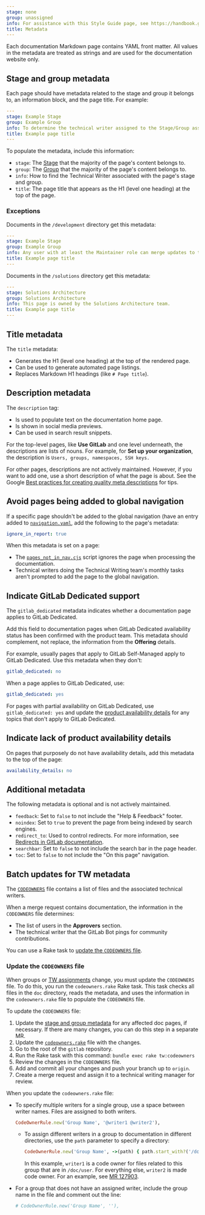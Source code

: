 ```yaml
---
stage: none
group: unassigned
info: For assistance with this Style Guide page, see https://handbook.gitlab.com/handbook/product/ux/technical-writing/#assignments-to-other-projects-and-subjects.
title: Metadata
---
```


Each documentation Markdown page contains YAML front matter.
All values in the metadata are treated as strings and are used for the
documentation website only.

## Stage and group metadata

Each page should have metadata related to the stage and group it
belongs to, an information block, and the page title. For example:

```yaml
---
stage: Example Stage
group: Example Group
info: To determine the technical writer assigned to the Stage/Group associated with this page, see https://handbook.gitlab.com/handbook/product/ux/technical-writing/#assignments
title: Example page title
---
```

To populate the metadata, include this information:

- `stage`: The [Stage](https://handbook.gitlab.com/handbook/product/categories/#devops-stages)
  that the majority of the page's content belongs to.
- `group`: The [Group](https://handbook.gitlab.com/handbook/company/structure/#product-groups)
  that the majority of the page's content belongs to.
- `info`: How to find the Technical Writer associated with the page's stage and
  group.
- `title`: The page title that appears as the H1 (level one heading) at the top of the page.

### Exceptions

Documents in the `/development` directory get this metadata:

```yaml
---
stage: Example Stage
group: Example Group
info: Any user with at least the Maintainer role can merge updates to this content. For details, see https://docs.gitlab.com/development/development_processes/#development-guidelines-review.
title: Example page title
---
```

Documents in the `/solutions` directory get this metadata:

```yaml
---
stage: Solutions Architecture
group: Solutions Architecture
info: This page is owned by the Solutions Architecture team.
title: Example page title
---
```

## Title metadata

The `title` metadata:

- Generates the H1 (level one heading) at the top of the rendered page.
- Can be used to generate automated page listings.
- Replaces Markdown H1 headings (like `# Page title`).

## Description metadata

The `description` tag:

- Is used to populate text on the documentation home page.
- Is shown in social media previews.
- Can be used in search result snippets.

For the top-level pages, like **Use GitLab** and one level underneath,
the descriptions are lists of nouns. For example, for **Set up your organization**,
the description is `Users, groups, namespaces, SSH keys.`

For other pages, descriptions are not actively maintained. However, if you want to add one,
use a short description of what the page is about.
See the Google [Best practices for creating quality meta descriptions](https://developers.google.com/search/docs/appearance/snippet#meta-descriptions) for tips.

## Avoid pages being added to global navigation

If a specific page shouldn't be added to the global navigation (have an entry added to
[`navigation.yaml`](https://gitlab.com/gitlab-org/technical-writing/docs-gitlab-com/-/blob/main/data/en-us/navigation.yaml), add
the following to the page's metadata:

```yaml
ignore_in_report: true
```

When this metadata is set on a page:

- The [`pages_not_in_nav.cjs`](https://gitlab.com/gitlab-org/technical-writing/docs-gitlab-com/-/blob/main/scripts/pages_not_in_nav.cjs)
  script ignores the page when processing the documentation.
- Technical writers doing the Technical Writing team's monthly tasks aren't prompted to add the page to the global
  navigation.

## Indicate GitLab Dedicated support

The `gitlab_dedicated` metadata indicates whether a documentation page applies to GitLab Dedicated.

Add this field to documentation pages when GitLab Dedicated availability status has been confirmed with the product team. This metadata should complement, not replace, the information from the **Offering** details.

For example, usually pages that apply to GitLab Self-Managed apply to GitLab Dedicated.
Use this metadata when they don't:

```yaml
gitlab_dedicated: no
```

When a page applies to GitLab Dedicated, use:

```yaml
gitlab_dedicated: yes
```

For pages with partial availability on GitLab Dedicated, use `gitlab_dedicated: yes`
and update the [product availability details](styleguide/availability_details.md)
for any topics that don't apply to GitLab Dedicated.

## Indicate lack of product availability details

On pages that purposely do not have availability details, add this metadata to the
top of the page:

```yaml
availability_details: no
```

## Additional metadata

The following metadata is optional and is not actively maintained.

- `feedback`: Set to `false` to not include the "Help & Feedback" footer.
- `noindex`: Set to `true` to prevent the page from being indexed by search engines.
- `redirect_to`: Used to control redirects. For more information, see [Redirects in GitLab documentation](redirects.md).
- `searchbar`: Set to `false` to not include the search bar in the page header.
- `toc`: Set to `false` to not include the "On this page" navigation.

## Batch updates for TW metadata

The [`CODEOWNERS`](https://gitlab.com/gitlab-org/gitlab/-/blob/master/.gitlab/CODEOWNERS)
file contains a list of files and the associated technical writers.

When a merge request contains documentation, the information in the `CODEOWNERS` file determines:

- The list of users in the **Approvers** section.
- The technical writer that the GitLab Bot pings for community contributions.

You can use a Rake task to [update the `CODEOWNERS` file](#update-the-codeowners-file).

### Update the `CODEOWNERS` file

When groups or [TW assignments](https://handbook.gitlab.com/handbook/product/ux/technical-writing/#assignments)
change, you must update the `CODEOWNERS` file. To do this, you run the `codeowners.rake` Rake task.
This task checks all files in the `doc` directory, reads the metadata, and uses the information in
the `codeowners.rake` file to populate the `CODEOWNERS` file.

To update the `CODEOWNERS` file:

1. Update the [stage and group metadata](#stage-and-group-metadata) for any affected doc pages, if necessary. If there are many changes, you can do this step in a separate MR.
1. Update the [`codeowners.rake`](https://gitlab.com/gitlab-org/gitlab/blob/master/lib/tasks/gitlab/tw/codeowners.rake) file with the changes.
1. Go to the root of the `gitlab` repository.
1. Run the Rake task with this command: `bundle exec rake tw:codeowners`
1. Review the changes in the `CODEOWNERS` file.
1. Add and commit all your changes and push your branch up to `origin`.
1. Create a merge request and assign it to a technical writing manager for review.

When you update the `codeowners.rake` file:

- To specify multiple writers for a single group, use a space between writer names. Files are assigned to both writers.

  ```ruby
  CodeOwnerRule.new('Group Name', '@writer1 @writer2'),
  ```

  - To assign different writers in a group to documentation in different directories, use the `path` parameter to specify a directory:

    ```ruby
    CodeOwnerRule.new('Group Name', ->(path) { path.start_with?('/doc/user') ? '@writer1' : '@writer2' }),
    ```

    In this example, `writer1` is a code owner for files related to this group that are in `/doc/user`.
    For everything else, `writer2` is made code owner. For an example, see [MR 127903](https://gitlab.com/gitlab-org/gitlab/-/merge_requests/127903).

- For a group that does not have an assigned writer, include the group name in the file and comment out the line:

  ```ruby
  # CodeOwnerRule.new('Group Name', ''),
  ```
